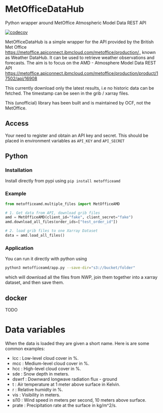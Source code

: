 # MetOfficeDataHub
Python wrapper around MetOffice Atmospheric Model Data REST API

[![codecov](https://codecov.io/gh/openclimatefix/MetOfficeAMD/branch/main/graph/badge.svg?token=64JOBKZNCI)](https://codecov.io/gh/openclimatefix/MetOfficeAMD)

MetOfficeDataHub is a simple wrapper for the API provided by the British Met Office 
<https://metoffice.apiconnect.ibmcloud.com/metoffice/production/>_ known as Weather DataHub. 
It can be used to retrieve weather observations and forecasts. The aim is to focus on the AMD - 
Atmosphere Model Data REST API 
<https://metoffice.apiconnect.ibmcloud.com/metoffice/production/product/17502/api/16908>

This currently download only the latest results, i.e no historic data can be fetched. 
The timestamp can be seen in the grib / xarray files. 

This (unofficial) library has been built and is maintained by OCF, not the MetOffice. 

## Access
Your need to register and obtain an API key and secret. This should be placed in environment variables 
as `API_KEY` and `API_SECRET`

## Python

### Installation

Install directly from pypi using
```pip install metofficeamd```

### Example

```python
from metofficeamd.multiple_files import MetOfficeAMD

# 1. Get data from API, download grib files
amd = MetOfficeAMD(client_id="fake", client_secret="fake")
amd.download_all_files(order_ids=["test_order_id"])

# 2. load grib files to one Xarray Dataset
data = amd.load_all_files()
```

### Application

You can run it directly with python using 
```bash
python3 metofficeamd/app.py --save-dir="s3://bucket/folder"
```
which will download all the files from NWP, join them together into a xarray dataset, and then save them.

## docker

TODO


# Data variables

When the data is loaded they are given a short name. Here is are some common examples:
- lcc   : Low-level cloud cover in %.
- mcc   : Medium-level cloud cover in %.
- hcc   : High-level cloud cover in %.
- sde   : Snow depth in meters.
- dswrf : Downward longwave radiation flux - ground
- t     : Air temperature at 1 meter above surface in Kelvin.
- r     : Relative humidty in %.
- vis   : Visibility in meters.
- si10  : Wind speed in meters per second, 10 meters above surface.
- prate : Precipitation rate at the surface in kg/m^2/s.
